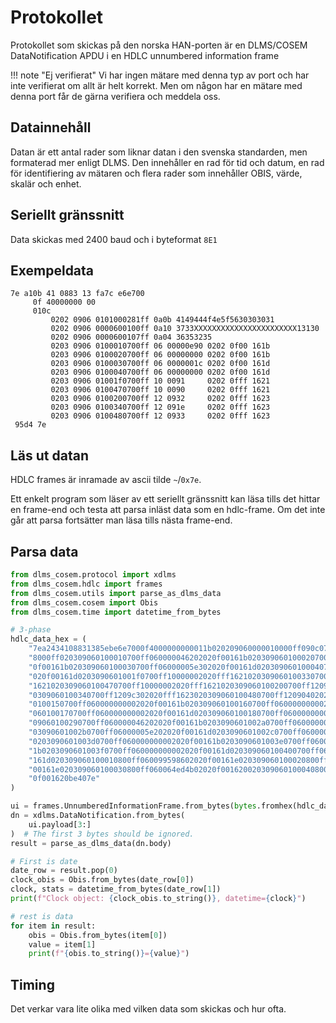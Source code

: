 # Protokollet

Protokollet som skickas på den norska HAN-porten är en DLMS/COSEM DataNotification APDU i en 
HDLC unnumbered information frame

!!! note "Ej verifierat"
    Vi har ingen mätare med denna typ av port och har inte verifierat om allt är helt korrekt.
    Men om någon har en mätare med denna port får de gärna verifiera och meddela oss.

## Datainnehåll

Datan är ett antal rader som liknar datan i den svenska standarden, men formaterad 
mer enligt DLMS. Den innehåller en rad för tid och datum, en rad för identifiering av mätaren
och flera rader som innehåller OBIS, värde, skalär och enhet.

## Seriellt gränssnitt

Data skickas med 2400 baud och i byteformat `8E1`

## Exempeldata

```
7e a10b 41 0883 13 fa7c e6e700
     0f 40000000 00
     010c
         0202 0906 0101000281ff 0a0b 4149444f4e5f5630303031
         0202 0906 0000600100ff 0a10 3733XXXXXXXXXXXXXXXXXXXXXXX13130
         0202 0906 0000600107ff 0a04 36353235
         0203 0906 0100010700ff 06 00000e90 0202 0f00 161b
         0203 0906 0100020700ff 06 00000000 0202 0f00 161b
         0203 0906 0100030700ff 06 0000001c 0202 0f00 161d
         0203 0906 0100040700ff 06 00000000 0202 0f00 161d
         0203 0906 01001f0700ff 10 0091     0202 0fff 1621
         0203 0906 0100470700ff 10 0090     0202 0fff 1621
         0203 0906 0100200700ff 12 0932     0202 0fff 1623
         0203 0906 0100340700ff 12 091e     0202 0fff 1623
         0203 0906 0100480700ff 12 0933     0202 0fff 1623
 95d4 7e

```
## Läs ut datan

HDLC frames är inramade av ascii tilde `~`/`0x7e`. 

Ett enkelt program som läser av ett seriellt gränssnitt kan läsa tills det hittar en 
frame-end och testa att parsa inläst data som en hdlc-frame. Om det inte går att parsa 
fortsätter man läsa tills nästa frame-end.

## Parsa data

```python
from dlms_cosem.protocol import xdlms
from dlms_cosem.hdlc import frames
from dlms_cosem.utils import parse_as_dlms_data
from dlms_cosem.cosem import Obis
from dlms_cosem.time import datetime_from_bytes

# 3-phase
hdlc_data_hex = (
    "7ea2434108831385ebe6e7000f4000000000011b020209060000010000ff090c07e30c1001073b28ff"
    "8000ff020309060100010700ff060000046202020f00161b020309060100020700ff06000000000202"
    "0f00161b020309060100030700ff06000005e302020f00161d020309060100040700ff060000000002"
    "020f00161d0203090601001f0700ff10000002020fff1621020309060100330700ff10004b02020fff"
    "1621020309060100470700ff10000002020fff1621020309060100200700ff12090302020fff162302"
    "0309060100340700ff1209c302020fff1623020309060100480700ff12090402020fff162302030906"
    "0100150700ff060000000002020f00161b020309060100160700ff060000000002020f00161b020309"
    "060100170700ff060000000002020f00161d020309060100180700ff060000000002020f00161d0203"
    "09060100290700ff060000046202020f00161b0203090601002a0700ff060000000002020f00161b02"
    "03090601002b0700ff06000005e202020f00161d0203090601002c0700ff060000000002020f00161d"
    "0203090601003d0700ff060000000002020f00161b0203090601003e0700ff060000000002020f0016"
    "1b0203090601003f0700ff060000000002020f00161d020309060100400700ff060000000002020f00"
    "161d020309060100010800ff060099598602020f00161e020309060100020800ff060000000802020f"
    "00161e020309060100030800ff060064ed4b02020f001620020309060100040800ff06000000050202"
    "0f001620be407e"
)

ui = frames.UnnumberedInformationFrame.from_bytes(bytes.fromhex(hdlc_data_hex))
dn = xdlms.DataNotification.from_bytes(
    ui.payload[3:]
)  # The first 3 bytes should be ignored.
result = parse_as_dlms_data(dn.body)

# First is date
date_row = result.pop(0)
clock_obis = Obis.from_bytes(date_row[0])
clock, stats = datetime_from_bytes(date_row[1])
print(f"Clock object: {clock_obis.to_string()}, datetime={clock}")

# rest is data
for item in result:
    obis = Obis.from_bytes(item[0])
    value = item[1]
    print(f"{obis.to_string()}={value}")

```
## Timing

Det verkar vara lite olika med vilken data som skickas och hur ofta.
